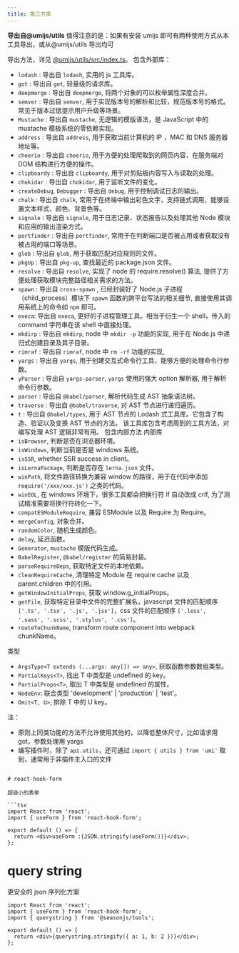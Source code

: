 ```yaml
---
title: 第三方库
---
```


**导出自@umijs/utils** 值得注意的是：如果有安装 umijs 即可有两种使用方式从本工具导出，或从@umijs/utils 导出均可

导出方法，详见 [@umijs/utils/src/index.ts](https://github.com/umijs/umi/blob/master/packages/utils/src/index.ts)。
包含外部库：

- `lodash` : 导出自 `lodash`, 实用的 js 工具库。
- `got` : 导出自 `got`, 轻量级的请求库。
- `deepmerge` : 导出自 `deepmerge`, 将两个对象的可以枚举属性深度合并。
- `semver` : 导出自 `semver`, 用于实现版本号的解析和比较，规范版本号的格式。常见于版本过低提示用户升级等场景。
- `Mustache` : 导出自 `mustache`, 无逻辑的模版语法，是 JavaScript 中的 mustache 模板系统的零依赖实现。
- `address` : 导出自 `address`, 用于获取当前计算机的 IP ，MAC 和 DNS 服务器地址等。
- `cheerio` : 导出自 `cheerio`, 用于方便的处理爬取到的网页内容，在服务端对 DOM 结构进行方便的操作。
- `clipboardy` : 导出自 `clipboardy`, 用于对剪贴板内容写入与读取的处理。
- `chokidar` : 导出自 `chokidar`, 用于监听文件的变化。
- `createDebug`, `Debugger` : 导出自 `debug`, 用于控制调试日志的输出。
- `chalk` : 导出自 `chalk`, 常用于在终端中输出彩色文字，支持链式调用，能够设置文本样式、颜色、背景色等。
- `signale` : 导出自 `signale`, 用于日志记录、状态报告以及处理其他 Node 模块和应用的输出渲染方式。
- `portfinder` : 导出自 `portfinder`, 常用于在判断端口是否被占用或者获取没有被占用的端口等场景。
- `glob` : 导出自 `glob`, 用于获取匹配对应规则的文件。
- `pkgUp` : 导出自 `pkg-up`, 查找最近的 package.json 文件。
- `resolve` : 导出自 `resolve`, 实现了 node 的 require.resolve() 算法, 提供了方便处理获取模块完整路径相关需求的方法。
- `spawn` : 导出自 `cross-spawn` , 已经封装好了 Node.js 子进程（child_process）模块下 `spawn` 函数的跨平台写法的相关细节, 直接使用其调用系统上的命令如 `npm` 即可。
- `execa`: 导出自 `execa`, 更好的子进程管理工具。相当于衍生一个 shell，传入的 command 字符串在该 shell 中直接处理。
- `mkdirp` : 导出自 `mkdirp`, node 中 `mkdir -p` 功能的实现, 用于在 Node.js 中递归式创建目录及其子目录。
- `rimraf` : 导出自 `rimraf`, node 中 `rm -rf` 功能的实现,
- `yargs` : 导出自 `yargs`, 用于创建交互式命令行工具，能够方便的处理命令行参数。
- `yParser` : 导出自 `yargs-parser`, `yargs` 使用的强大 option 解析器, 用于解析命令行参数。
- `parser` : 导出自 `@babel/parser`, 解析代码生成 AST 抽象语法树。
- `traverse` : 导出自 `@babel/traverse`, 对 AST 节点进行递归遍历。
- `t` : 导出自 `@babel/types`, 用于 AST 节点的 Lodash 式工具库。它包含了构造、验证以及变换 AST 节点的方法。 该工具库包含考虑周到的工具方法，对编写处理 AST 逻辑非常有用。 包含内部方法
  内部库
- `isBrowser`, 判断是否在浏览器环境。
- `isWindows`, 判断当前是否是 windows 系统。
- `isSSR`, whether SSR success in client。
- `isLernaPackage`, 判断是否存在 `lerna.json` 文件。
- `winPath`, 将文件路径转换为兼容 window 的路径，用于在代码中添加 `require('/xxx/xxx.js')` 之类的代码。
- `winEOL`, 在 windows 环境下，很多工具都会把换行符 lf 自动改成 crlf, 为了测试精准需要将换行符转化一下。
- `compatESModuleRequire`, 兼容 ESModule 以及 Require 为 Require。
- `mergeConfig`, 对象合并。
- `randomColor`, 随机生成颜色。
- `delay`, 延迟函数。
- `Generator`, `mustache` 模版代码生成。
- `BabelRegister`, `@babel/register` 的简易封装。
- `parseRequireDeps`, 获取特定文件的本地依赖。
- `cleanRequireCache`, 清理特定 Module 在 require cache 以及 parent.children 中的引用。
- `getWindowInitialProps`, 获取 window.g_initialProps。
- `getFile`, 获取特定目录中文件的完整扩展名，javascript 文件的匹配顺序 `['.ts', '.tsx', '.js', '.jsx']`，css
  文件的匹配顺序 `['.less', '.sass', '.scss', '.stylus', '.css']`。
- `routeToChunkName`, transform route component into webpack chunkName。

类型

- `ArgsType<T extends (...args: any[]) => any>`, 获取函数参数数组类型。
- `PartialKeys<T>`, 找出 T 中类型是 undefined 的 key。
- `PartialProps<T>`, 取出 T 中类型是 undefined 的属性。
- `NodeEnv`: 联合类型 'development' | 'production' | 'test'。
- `Omit<T, U>`, 排除 T 中的 U key。

注：

- 原则上同类功能的方法不允许使用其他的，以降低整体尺寸，比如请求用 got，参数处理用 yargs
- 编写插件时，除了 `api.utils`，还可通过 `import { utils } from 'umi'` 取到，通常用于非插件主入口的文件

````

# react-hook-form

超级小的表单

```tsx
import React from 'react';
import { useForm } from 'react-hook-form';

export default () => {
  return <div>useForm :{JSON.stringify(useForm())}</div>;
};
````

# query string

更安全的 json 序列化方案

```tsx
import React from 'react';
import { useForm } from 'react-hook-form';
import { querystring } from '@seasonjs/tools';

export default () => {
  return <div>{querystring.stringify({ a: 1, b: 2 })}</div>;
};
```

